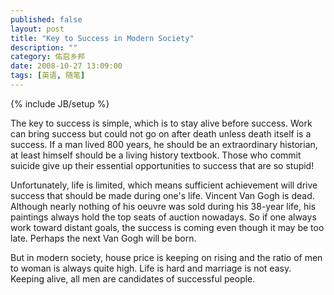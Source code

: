 ```yaml
---
published: false
layout: post
title: "Key to Success in Modern Society"
description: ""
category: 佑启乡邦
date: 2008-10-27 13:09:00 
tags: [英语, 随笔]
---
```

{% include JB/setup %}

The key to success is simple, which is to stay alive before success. Work can bring success but could not go on after death unless death itself is a success. If a man lived 800 years, he should be an extraordinary historian, at least himself should be a living history textbook. Those who commit suicide give up their essential opportunities to success that are so stupid! 

Unfortunately, life is limited, which means sufficient achievement will drive success that should be made during one's life. Vincent Van Gogh is dead. Although nearly nothing of his oeuvre was sold during his 38-year life, his paintings always hold the top seats of auction nowadays. So if one always work toward distant goals, the success is coming even though it may be too late. Perhaps the next Van Gogh will be born.

But in modern society, house price is keeping on rising and the ratio of men to woman is always quite high. Life is hard and marriage is not easy. Keeping alive, all men are candidates of successful people.